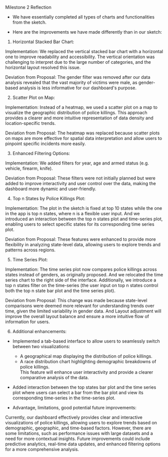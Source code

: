 Milestone 2 Reflection

- We have essentially completed all types of charts and functionalities from the sketch.

- Here are the improvements we have made differently than in our sketch:  

1. Horizontal Stacked Bar Chart:  

Implementation: We replaced the vertical stacked bar chart with a horizontal one to improve readability and accessibility. The vertical orientation was challenging to interpret due to the large number of categories, and the horizontal layout resolved this issue.  

Deviation from Proposal: The gender filter was removed after our data analysis revealed that the vast majority of victims were male, as gender-based analysis is less informative for our dashboard's purpose.  

2. Scatter Plot on Map:  

Implementation: Instead of a heatmap, we used a scatter plot on a map to visualize the geographic distribution of police killings. This approach provides a clearer and more intuitive representation of data density and location-specific trends.  

Deviation from Proposal: The heatmap was replaced because scatter plots on maps are more effective for spatial data interpretation and allow users to pinpoint specific incidents more easily.  

3. Enhanced Filtering Options:  

Implementation: We added filters for year, age and armed status (e.g. vehicle, firearm, knife).  

Deviation from Proposal: These filters were not initially planned but were added to improve interactivity and user control over the data, making the dashboard more dynamic and user-friendly.  

4. Top n States by Police Killings Plot:  

Implementation: The plot in the sketch is fixed at top 10 states while the one in the app is top n states, where n is a flexible user input. And we introduced an interaction between the top n states plot and time-series plot, enabling users to select specific states for its corresponding time series plot.  

Deviation from Proposal: These features were enhanced to provide more flexibility in analyzing state-level data, allowing users to explore trends and patterns across regions.  

5. Time Series Plot:  

Implementation: The time series plot now compares police killings across states instead of genders, as originally proposed. And we relocated the time series chart to the right side of the interface. Additionally, we introduce a top n states filter on the time-series (the user input on top n states control both the top n state bar plot and the time series plot).  

Deviation from Proposal: This change was made because state-level comparisons were deemed more relevant for understanding trends over time, given the limited variability in gender data. And Layout adjustment will improve the overall layout balance and ensure a more intuitive flow of information for users.  

6. Additional enhancements:  

  - Implemented a tab-based interface to allow users to seamlessly switch between two visualizations:
    - A geographical map displaying the distribution of police killings.  
    - A race distribution chart highlighting demographic breakdowns of police killings.   
  This feature will enhance user interactivity and provide a clearer comparative analysis of the data.  

  - Added interaction between the top states bar plot and the time series plot where users can select a bar from the bar plot and view its corresponding time-series in the time-series plot.  

- Advantage, limitations, good potential future improvements:  

Currently, our dashboard effectively provides clear and interactive visualizations of police killings, allowing users to explore trends based on demographic, geographic, and time-based factors. However, there are some limitations, such as performance issues with large datasets and a need for more contextual insights. Future improvements could include predictive analytics, real-time data updates, and enhanced filtering options for a more comprehensive analysis.